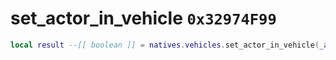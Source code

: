 # set_actor_in_vehicle `0x32974F99`

```lua
local result --[[ boolean ]] = natives.vehicles.set_actor_in_vehicle(_actor --[[ number ]], _vehicle --[[ number ]], _seatid --[[ number ]])
```